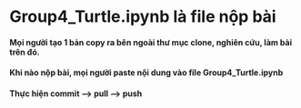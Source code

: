 # Group4_Turtle.ipynb là file nộp bài
#### Mọi người tạo 1 bản copy ra bên ngoài thư mục clone, nghiên cứu, làm bài trên đó.
#### Khi nào nộp bài, mọi người paste nội dung vào file Group4_Turtle.ipynb
#### Thực hiện commit --> pull --> push
